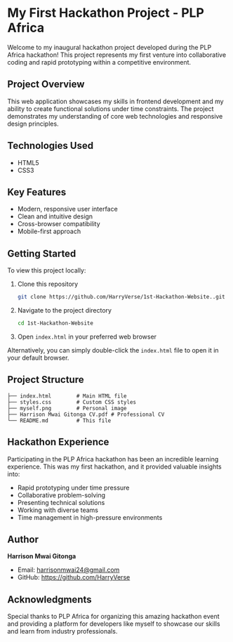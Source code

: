 # My First Hackathon Project - PLP Africa

Welcome to my inaugural hackathon project developed during the PLP Africa hackathon! This project represents my first venture into collaborative coding and rapid prototyping within a competitive environment.

## Project Overview

This web application showcases my skills in frontend development and my ability to create functional solutions under time constraints. The project demonstrates my understanding of core web technologies and responsive design principles.

## Technologies Used

- HTML5
- CSS3

## Key Features

- Modern, responsive user interface
- Clean and intuitive design
- Cross-browser compatibility
- Mobile-first approach

## Getting Started

To view this project locally:

1. Clone this repository
   ```bash
   git clone https://github.com/HarryVerse/1st-Hackathon-Website..git
   ```

2. Navigate to the project directory
   ```bash
   cd 1st-Hackathon-Website
   ```

3. Open `index.html` in your preferred web browser

Alternatively, you can simply double-click the `index.html` file to open it in your default browser.

## Project Structure

```
├── index.html        # Main HTML file
├── styles.css        # Custom CSS styles
├── myself.png        # Personal image
├── Harrison Mwai Gitonga CV.pdf # Professional CV
└── README.md         # This file
```

## Hackathon Experience

Participating in the PLP Africa hackathon has been an incredible learning experience. This was my first hackathon, and it provided valuable insights into:

- Rapid prototyping under time pressure
- Collaborative problem-solving
- Presenting technical solutions
- Working with diverse teams
- Time management in high-pressure environments

## Author

**Harrison Mwai Gitonga**
- Email: harrisonmwai24@gmail.com
- GitHub: https://github.com/HarryVerse

## Acknowledgments

Special thanks to PLP Africa for organizing this amazing hackathon event and providing a platform for developers like myself to showcase our skills and learn from industry professionals.


